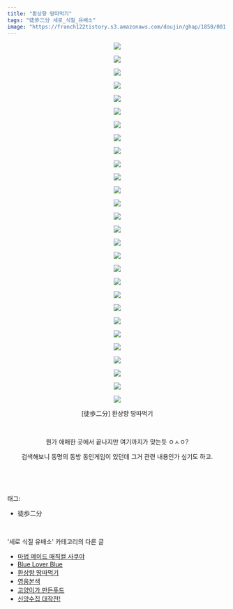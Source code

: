 ```yaml
---
title: "환상향 땅따먹기"
tags: "徒歩二分 세로_식질_유배소"
image: "https://franch122tistory.s3.amazonaws.com/doujin/ghap/1850/001.jpg"
---
```

<div class="article">
<p style="text-align: center; clear: none; float: none;"><img src="{{ site.imgserver8 }}/ghap/1850/001.jpg"/></p>
<p style="text-align: center; clear: none; float: none;"><img src="{{ site.imgserver8 }}/ghap/1850/002.jpg"/></p>
<p style="text-align: center; clear: none; float: none;"><img src="{{ site.imgserver8 }}/ghap/1850/003.jpg"/></p>
<p style="text-align: center; clear: none; float: none;"><img src="{{ site.imgserver8 }}/ghap/1850/004.jpg"/></p>
<p style="text-align: center; clear: none; float: none;"><img src="{{ site.imgserver8 }}/ghap/1850/005.jpg"/></p>
<p style="text-align: center; clear: none; float: none;"><img src="{{ site.imgserver8 }}/ghap/1850/006.jpg"/></p>
<p style="text-align: center; clear: none; float: none;"><img src="{{ site.imgserver8 }}/ghap/1850/007.jpg"/></p>
<p style="text-align: center; clear: none; float: none;"><img src="{{ site.imgserver8 }}/ghap/1850/008.jpg"/></p>
<p style="text-align: center; clear: none; float: none;"><img src="{{ site.imgserver8 }}/ghap/1850/009.jpg"/></p>
<p style="text-align: center; clear: none; float: none;"><img src="{{ site.imgserver8 }}/ghap/1850/010.jpg"/></p>
<p style="text-align: center; clear: none; float: none;"><img src="{{ site.imgserver8 }}/ghap/1850/011.jpg"/></p>
<p style="text-align: center; clear: none; float: none;"><img src="{{ site.imgserver8 }}/ghap/1850/012.jpg"/></p>
<p style="text-align: center; clear: none; float: none;"><img src="{{ site.imgserver8 }}/ghap/1850/013.jpg"/></p>
<p style="text-align: center; clear: none; float: none;"><img src="{{ site.imgserver8 }}/ghap/1850/014.jpg"/></p>
<p style="text-align: center; clear: none; float: none;"><img src="{{ site.imgserver8 }}/ghap/1850/015.jpg"/></p>
<p style="text-align: center; clear: none; float: none;"><img src="{{ site.imgserver8 }}/ghap/1850/016.jpg"/></p>
<p style="text-align: center; clear: none; float: none;"><img src="{{ site.imgserver8 }}/ghap/1850/017.jpg"/></p>
<p style="text-align: center; clear: none; float: none;"><img src="{{ site.imgserver8 }}/ghap/1850/018.jpg"/></p>
<p style="text-align: center; clear: none; float: none;"><img src="{{ site.imgserver8 }}/ghap/1850/019.jpg"/></p>
<p style="text-align: center; clear: none; float: none;"><img src="{{ site.imgserver8 }}/ghap/1850/020.jpg"/></p>
<p style="text-align: center; clear: none; float: none;"><img src="{{ site.imgserver8 }}/ghap/1850/021.jpg"/></p>
<p style="text-align: center; clear: none; float: none;"><img src="{{ site.imgserver8 }}/ghap/1850/022.jpg"/></p>
<p style="text-align: center; clear: none; float: none;"><img src="{{ site.imgserver8 }}/ghap/1850/023.jpg"/></p>
<p style="text-align: center; clear: none; float: none;"><img src="{{ site.imgserver8 }}/ghap/1850/024.jpg"/></p>
<p style="text-align: center; clear: none; float: none;"><img src="{{ site.imgserver8 }}/ghap/1850/025.jpg"/></p>
<p style="text-align: center; clear: none; float: none;"><img src="{{ site.imgserver8 }}/ghap/1850/026.jpg"/></p>
<p style="text-align: center; clear: none; float: none;"><img src="{{ site.imgserver8 }}/ghap/1850/027.jpg"/></p>
<p style="text-align: center; clear: none; float: none;"><img src="{{ site.imgserver8 }}/ghap/1850/028.jpg"/></p>
<p style="text-align: center; clear: none; float: none;">[徒歩二分] 환상향 땅따먹기</p>
<p style="text-align: center; clear: none; float: none;"><br/></p>
<p style="text-align: center; clear: none; float: none;">뭔가 애매한 곳에서 끝나지만 여기까지가 맞는듯 ㅇㅅㅇ?</p>
<p style="text-align: center; clear: none; float: none;">검색해보니 동명의 동방 동인게임이 있던데 그거 관련 내용인가 싶기도 하고.</p>
<p><br/></p>
</div><br/>
<div class="tagTrail">
<p>태그: </p>
<ul>
<li>徒歩二分</li>
</ul>
</div><br/>
<div class="another">
<p>'세로 식질 유배소' 카테고리의 다른 글</p>
<ul>
<li><a href="/ghap_1920">마법 메이드 매직컬 사쿠야</a></li>
<li><a href="/ghap_1860">Blue Lover Blue</a></li>
<li><a href="/ghap_1850">환상향 땅따먹기</a></li>
<li><a href="/ghap_1794">영웅본색</a></li>
<li><a href="/ghap_1792">고양이가 만든푸드</a></li>
<li><a href="/ghap_1747">신앙수집 대작전!</a></li>
</ul>
</div><br/>
<div class="cb_module cb_fluid">
<div class="cb_wrt cb_profile">
</div><!-- commentList close -->
</div><br/>
